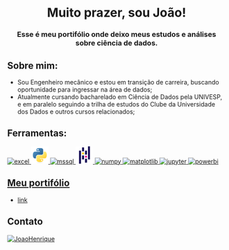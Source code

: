 <h1 align="center">Muito prazer, sou João! </h1>
<h3 align="center"> Esse é meu portifólio onde deixo meus estudos e análises sobre ciência de dados.</h3>

<h2 align="left">Sobre mim:</h2>

 - Sou Engenheiro mecânico e estou em transição de carreira, buscando oportunidade para ingressar na área de dados; 
 - Atualmente cursando bacharelado em Ciência de Dados pela UNIVESP, e em paralelo seguindo a trilha de estudos do Clube da Universidade dos Dados e outros cursos relacionados;

<h2 align="left"> Ferramentas: </h2>

<p align="left">  
  <a href="https://www.microsoft.com/pt-br/microsoft-365/excel" target="_blank" rel="noreferrer"> <img src="https://seeklogo.com/images/E/excel-logo-974BFF9CB9-seeklogo.com.png" alt="excel" width="40" height="40"/> 
  <a href="https://www.python.org" target="_blank" rel="noreferrer"> <img src="https://raw.githubusercontent.com/devicons/devicon/master/icons/python/python-original.svg" alt="python" width="40" height="40"/> </a> 
  <a href="https://www.microsoft.com/en-us/sql-server" target="_blank" rel="noreferrer"> <img src="https://www.svgrepo.com/show/303229/microsoft-sql-server-logo.svg" alt="mssql" width="40" height="40"/> </a> 
  <a href="https://pandas.pydata.org/" target="_blank" rel="noreferrer"> <img src="https://raw.githubusercontent.com/devicons/devicon/2ae2a900d2f041da66e950e4d48052658d850630/icons/pandas/pandas-original.svg" alt="pandas" width="40" height="40"/> </a> 
  <a href="https://numpy.org/" target="_blank" rel="noreferrer"> <img src="https://cdn.jsdelivr.net/gh/devicons/devicon/icons/numpy/numpy-original.svg" alt="numpy" width="40" height="40"/> 
  <a href="https://matplotlib.org/" target="_blank" rel="noreferrer"> <img src="https://seeklogo.com/images/M/matplotlib-logo-7676870AC0-seeklogo.com.png" alt="matplotlib" width="40" height="40"/> 
    <a href="https://jupyter.org/" target="_blank" rel="noreferrer"> <img src="https://cdn.jsdelivr.net/gh/devicons/devicon/icons/jupyter/jupyter-original-wordmark.svg" alt="jupyter" width="40" height="40"/> 
    <a href="https://powerbi.microsoft.com/" target="_blank" rel="noreferrer"> <img src="https://upload.wikimedia.org/wikipedia/commons/thumb/c/cf/New_Power_BI_Logo.svg/630px-New_Power_BI_Logo.svg.png" alt="powerbi" width="40" height="40"/> 

  </p> 

###
  <h2 align="left">Meu portifólio</h2>

 - [link](https://github.com/joaohs1/Portfolio)
   
<h2 align="left">Contato</h2>
<div style="display: inline_block">
 <p align="left">
 <a href="https://linkedin.com/in/joaohenriquesilva123" target="blank"><img align="center" src="https://raw.githubusercontent.com/rahuldkjain/github-profile-readme-generator/master/src/images/icons/Social/linked-in-alt.svg" alt="JoaoHenrique" height="30" width="40" /></a>
 
 </p>
</div> 
